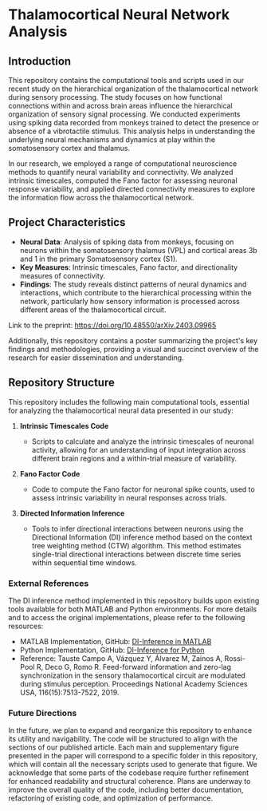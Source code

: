 # Thalamocortical Neural Network Analysis

## Introduction
This repository contains the computational tools and scripts used in our recent study on the hierarchical organization of the thalamocortical network during sensory processing. The study focuses on how functional connections within and across brain areas influence the hierarchical organization of sensory signal processing. We conducted experiments using spiking data recorded from monkeys trained to detect the presence or absence of a vibrotactile stimulus. This analysis helps in understanding the underlying neural mechanisms and dynamics at play within the somatosensory cortex and thalamus.

In our research, we employed a range of computational neuroscience methods to quantify neural variability and connectivity. We analyzed intrinsic timescales, computed the Fano factor for assessing neuronal response variability, and applied directed connectivity measures to explore the information flow across the thalamocortical network.

## Project Characteristics
- **Neural Data**: Analysis of spiking data from monkeys, focusing on neurons within the somatosensory thalamus (VPL) and cortical areas 3b and 1 in the primary Somatosensory cortex (S1). 
- **Key Measures**: Intrinsic timescales, Fano factor, and directionality measures of connectivity.
- **Findings**: The study reveals distinct patterns of neural dynamics and interactions, which contribute to the hierarchical processing within the network, particularly how sensory information is processed across different areas of the thalamocortical circuit.

Link to the preprint: https://doi.org/10.48550/arXiv.2403.09965

Additionally, this repository contains a poster summarizing the project's key findings and methodologies, providing a visual and succinct overview of the research for easier dissemination and understanding.

## Repository Structure

This repository includes the following main computational tools, essential for analyzing the thalamocortical neural data presented in our study:

1. **Intrinsic Timescales Code**
   - Scripts to calculate and analyze the intrinsic timescales of neuronal activity, allowing for an understanding of input integration across different brain regions and a within-trial measure of variability.

2. **Fano Factor Code**
   - Code to compute the Fano factor for neuronal spike counts, used to assess intrinsic variability in neural responses across trials.

3. **Directed Information Inference**
   - Tools to infer directional interactions between neurons using the Directional Information (DI) inference method based on the context tree weighting method (CTW) algorithm. This method estimates single-trial directional interactions between discrete time series within sequential time windows.

### External References

The DI inference method implemented in this repository builds upon existing tools available for both MATLAB and Python environments. For more details and to access the original implementations, please refer to the following resources:

  - MATLAB Implementation, GitHub: [DI-Inference in MATLAB](https://github.com/AdTau/DI-Inference)
  - Python Implementation, GitHub: [DI-Inference for Python](https://github.com/mvilavidal/DI-Inference-for-Python)
  - Reference: Tauste Campo A, Vázquez Y, Álvarez M, Zainos A, Rossi-Pool R, Deco G, Romo R. Feed-forward information and zero-lag synchronization in the sensory   thalamocortical circuit are modulated during stimulus perception. Proceedings National Academy Sciences USA, 116(15):7513-7522, 2019.

### Future Directions
In the future, we plan to expand and reorganize this repository to enhance its utility and navigability. The code will be structured to align with the sections of our published article. Each main and supplementary figure presented in the paper will correspond to a specific folder in this repository, which will contain all the necessary scripts used to generate that figure. We acknowledge that some parts of the codebase require further refinement for enhanced readability and structural coherence. Plans are underway to improve the overall quality of the code, including better documentation, refactoring of existing code, and optimization of performance. 
